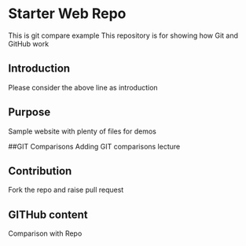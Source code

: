 # Starter Web Repo
This is git compare example
This repository is for showing how Git and GitHub work

## Introduction 
Please consider the above line as introduction

## Purpose
Sample website with plenty of files for demos

##GIT Comparisons
Adding GIT comparisons lecture

## Contribution
Fork the repo and raise pull request

## GITHub content
Comparison with Repo